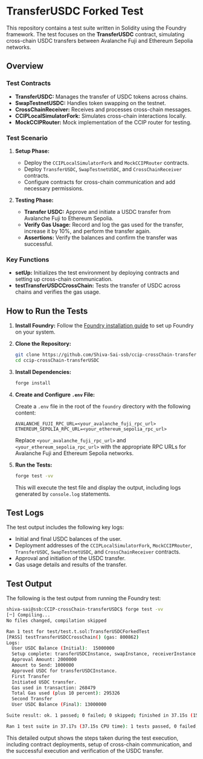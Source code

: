 # TransferUSDC Forked Test

This repository contains a test suite written in Solidity using the Foundry framework. The test focuses on the **TransferUSDC** contract, simulating cross-chain USDC transfers between Avalanche Fuji and Ethereum Sepolia networks.

## Overview

### Test Contracts

- **TransferUSDC:** Manages the transfer of USDC tokens across chains.
- **SwapTestnetUSDC:** Handles token swapping on the testnet.
- **CrossChainReceiver:** Receives and processes cross-chain messages.
- **CCIPLocalSimulatorFork:** Simulates cross-chain interactions locally.
- **MockCCIPRouter:** Mock implementation of the CCIP router for testing.

### Test Scenario

1. **Setup Phase:**

   - Deploy the `CCIPLocalSimulatorFork` and `MockCCIPRouter` contracts.
   - Deploy `TransferUSDC`, `SwapTestnetUSDC`, and `CrossChainReceiver` contracts.
   - Configure contracts for cross-chain communication and add necessary permissions.

2. **Testing Phase:**
   - **Transfer USDC:** Approve and initiate a USDC transfer from Avalanche Fuji to Ethereum Sepolia.
   - **Verify Gas Usage:** Record and log the gas used for the transfer, increase it by 10%, and perform the transfer again.
   - **Assertions:** Verify the balances and confirm the transfer was successful.

### Key Functions

- **setUp:** Initializes the test environment by deploying contracts and setting up cross-chain communication.
- **testTransferUSDCCrossChain:** Tests the transfer of USDC across chains and verifies the gas usage.

## How to Run the Tests

1. **Install Foundry:**
   Follow the [Foundry installation guide](https://book.getfoundry.sh/getting-started/installation) to set up Foundry on your system.

2. **Clone the Repository:**

   ```bash
   git clone https://github.com/Shiva-Sai-ssb/ccip-crossChain-transferUSDC.git
   cd ccip-crossChain-transferUSDC
   ```

3. **Install Dependencies:**

   ```bash
   forge install
   ```

4. **Create and Configure `.env` File:**

   Create a `.env` file in the root of the `foundry` directory with the following content:

   ```plaintext
   AVALANCHE_FUJI_RPC_URL=<your_avalanche_fuji_rpc_url>
   ETHEREUM_SEPOLIA_RPC_URL=<your_ethereum_sepolia_rpc_url>
   ```

   Replace `<your_avalanche_fuji_rpc_url>` and `<your_ethereum_sepolia_rpc_url>` with the appropriate RPC URLs for Avalanche Fuji and Ethereum Sepolia networks.

5. **Run the Tests:**

   ```bash
   forge test -vv
   ```

   This will execute the test file and display the output, including logs generated by `console.log` statements.

## Test Logs

The test output includes the following key logs:

- Initial and final USDC balances of the user.
- Deployment addresses of the `CCIPLocalSimulatorFork`, `MockCCIPRouter`, `TransferUSDC`, `SwapTestnetUSDC`, and `CrossChainReceiver` contracts.
- Approval and initiation of the USDC transfer.
- Gas usage details and results of the transfer.

## Test Output

The following is the test output from running the Foundry test:

```bash
shiva-sai@ssb:CCIP-crossChain-transferUSDC$ forge test -vv
[⠒] Compiling...
No files changed, compilation skipped

Ran 1 test for test/test.t.sol:TransferUSDCForkedTest
[PASS] testTransferUSDCCrossChain() (gas: 800862)
Logs:
  User USDC Balance (Initial):  15000000
  Setup complete: transferUSDCInstance, swapInstance, receiverInstance deployed.
  Approval Amount: 2000000
  Amount to Send: 1000000
  Approved USDC for transferUSDCInstance.
  First Transfer
  Initiated USDC transfer.
  Gas used in transaction: 268479
  Total Gas used (plus 10 percent): 295326
  Second Transfer
  User USDC Balance (Final): 13000000

Suite result: ok. 1 passed; 0 failed; 0 skipped; finished in 37.15s (15.20s CPU time)

Ran 1 test suite in 37.17s (37.15s CPU time): 1 tests passed, 0 failed, 0 skipped (1 total tests)
```

This detailed output shows the steps taken during the test execution, including contract deployments, setup of cross-chain communication, and the successful execution and verification of the USDC transfer.
